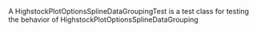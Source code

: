 A HighstockPlotOptionsSplineDataGroupingTest is a test class for testing the behavior of HighstockPlotOptionsSplineDataGrouping